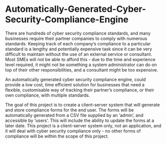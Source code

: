 # Automatically-Generated-Cyber-Security-Compliance-Engine
There are hundreds of cyber security compliance standards, and many businesses require their partner companies to comply with numerous standards. Keeping track of each company’s compliance to a particular standard is a lengthy and potentially expensive task since it can be very difficult to maintain without the use of an external service or consultant. Most SMEs will not be able to afford this - due to the time and experience level required, it might not be something a system administrator can do on top of their other responsibilities, and a consultant might be too expensive.

An automatically generated cyber security compliance engine, could provide a low cost, time efficient solution for businesses that need a flexible, customisable way of tracking their partner’s compliance, or their own compliance, with multiple standards.

The goal of this project is to create a client-server system that will generate and store compliance forms for the end user. The forms will be automatically generated from a CSV file supplied by an ‘admin’, and accessible by ‘users’. This will include the ability to update the forms at a later date. This project is a client-server system only, not an application, and it will deal with cyber security compliance only - no other forms of compliance will be within the scope of this project.
